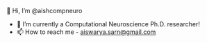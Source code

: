 👋 Hi, I’m @aishcompneuro
- 🌱 I’m currently a Computational Neuroscience Ph.D. researcher!
- 📫 How to reach me - aiswarya.sarn@gmail.com


